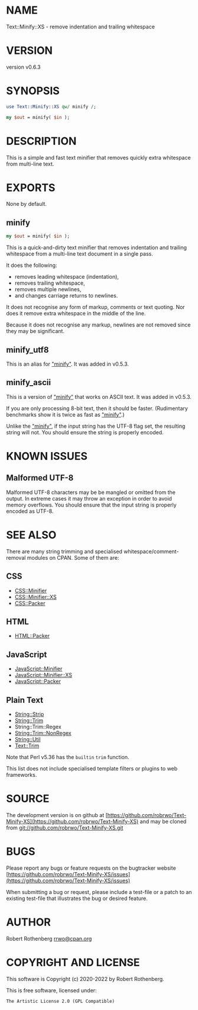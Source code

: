 # NAME

Text::Minify::XS - remove indentation and trailing whitespace

# VERSION

version v0.6.3

# SYNOPSIS

```perl
use Text::Minify::XS qw/ minify /;

my $out = minify( $in );
```

# DESCRIPTION

This is a simple and fast text minifier that removes quickly extra
whitespace from multi-line text.

# EXPORTS

None by default.

## minify

```perl
my $out = minify( $in );
```

This is a quick-and-dirty text minifier that removes indentation and
trailing whitespace from a multi-line text document in a single pass.

It does the following:

- removes leading whitespace (indentation),
- removes trailing whitespace,
- removes multiple newlines,
- and changes carriage returns to newlines.

It does not recognise any form of markup, comments or text quoting.
Nor does it remove extra whitespace in the middle of the line.

Because it does not recognise any markup, newlines are not removed
since they may be significant.

## minify\_utf8

This is an alias for ["minify"](#minify).  It was added in v0.5.3.

## minify\_ascii

This is a version of ["minify"](#minify) that works on ASCII text. It was added in v0.5.3.

If you are only processing 8-bit text, then it should be faster.
(Rudimentary benchmarks show it is twice as fast as ["minify"](#minify).)

Unlike the ["minify"](#minify), if the input string has the UTF-8 flag set, the
resulting string will not.  You should ensure the string is properly
encoded.

# KNOWN ISSUES

## Malformed UTF-8

Malformed UTF-8 characters may be be mangled or omitted from the
output.  In extreme cases it may throw an exception in order to avoid
memory overflows. You should ensure that the input string is properly
encoded as UTF-8.

# SEE ALSO

There are many string trimming and specialised
whitespace/comment-removal modules on CPAN.  Some of them are:

## CSS

- [CSS::Minifier](https://metacpan.org/pod/CSS%3A%3AMinifier)
- [CSS::Minifier::XS](https://metacpan.org/pod/CSS%3A%3AMinifier%3A%3AXS)
- [CSS::Packer](https://metacpan.org/pod/CSS%3A%3APacker)

## HTML

- [HTML::Packer](https://metacpan.org/pod/HTML%3A%3APacker)

## JavaScript

- [JavaScript::Minifier](https://metacpan.org/pod/JavaScript%3A%3AMinifier)
- [JavaScript::Minifier::XS](https://metacpan.org/pod/JavaScript%3A%3AMinifier%3A%3AXS)
- [JavaScript::Packer](https://metacpan.org/pod/JavaScript%3A%3APacker)

## Plain Text

- [String::Strip](https://metacpan.org/pod/String%3A%3AStrip)
- [String::Trim](https://metacpan.org/pod/String%3A%3ATrim)
- String::Trim::Regex
- [String::Trim::NonRegex](https://metacpan.org/pod/String%3A%3ATrim%3A%3ANonRegex)
- [String::Util](https://metacpan.org/pod/String%3A%3AUtil)
- [Text::Trim](https://metacpan.org/pod/Text%3A%3ATrim)

Note that Perl v5.36 has the `builtin` `trim` function.

This list does not include specialised template filters or plugins to
web frameworks.

# SOURCE

The development version is on github at [https://github.com/robrwo/Text-Minify-XS](https://github.com/robrwo/Text-Minify-XS)
and may be cloned from [git://github.com/robrwo/Text-Minify-XS.git](git://github.com/robrwo/Text-Minify-XS.git)

# BUGS

Please report any bugs or feature requests on the bugtracker website
[https://github.com/robrwo/Text-Minify-XS/issues](https://github.com/robrwo/Text-Minify-XS/issues)

When submitting a bug or request, please include a test-file or a
patch to an existing test-file that illustrates the bug or desired
feature.

# AUTHOR

Robert Rothenberg <rrwo@cpan.org>

# COPYRIGHT AND LICENSE

This software is Copyright (c) 2020-2022 by Robert Rothenberg.

This is free software, licensed under:

```
The Artistic License 2.0 (GPL Compatible)
```
